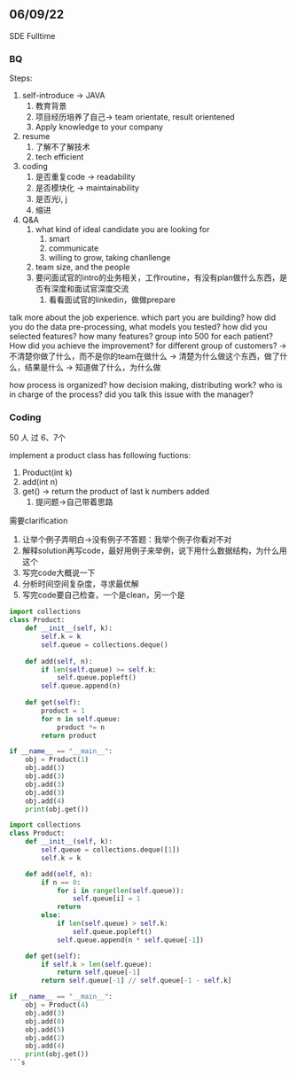 ## 06/09/22
SDE Fulltime
### BQ
Steps:
1. self-introduce -> JAVA 
   1. 教育背景
   2. 项目经历培养了自己-> team orientate, result orientened
   3. Apply knowledge to your company
2. resume
   1. 了解不了解技术
   2. tech efficient
3. coding
   1. 是否重复code -> readability
   2. 是否模块化 -> maintainability
   3. 是否光i, j
   4. 缩进
4. Q&A
   1. what kind of ideal candidate you are looking for
      1. smart
      2. communicate
      3. willing to grow, taking chanllenge
   2. team size, and the people
   3. 要问面试官的intro的业务相关，工作routine，有没有plan做什么东西，是否有深度和面试官深度交流
      1. 看看面试官的linkedin，做做prepare

talk more about the job experience. which part you are building? how did you do the data pre-processing, what models you tested? how did you selected features? how many features? group into 500 for each patient? How did you achieve the improvement? for different group of customers? 
-> 不清楚你做了什么，而不是你的team在做什么
-> 清楚为什么做这个东西，做了什么，结果是什么 -> 知道做了什么，为什么做

how process is organized? how decision making, distributing work? who is in charge of the process? did you talk this issue with the manager?

### Coding
50 人 过 6、7个

implement a product class has following fuctions:
1. Product(int k)
2. add(int n)
3. get() -> return the product of last k numbers added
   1. 提问题->自己带着思路

需要clarification
1. 让举个例子弄明白->没有例子不答题：我举个例子你看对不对
2. 解释solution再写code，最好用例子来举例，说下用什么数据结构，为什么用这个
3. 写完code大概说一下
4. 分析时间空间复杂度，寻求最优解
5. 写完code要自己检查，一个是clean，另一个是

```py
import collections
class Product:
    def __init__(self, k):
        self.k = k
        self.queue = collections.deque()
    
    def add(self, n):
        if len(self.queue) >= self.k:
            self.queue.popleft()
        self.queue.append(n)
    
    def get(self):
        product = 1
        for n in self.queue:
            product *= n
        return product

if __name__ == "__main__":
    obj = Product(1)
    obj.add(3)
    obj.add(3)
    obj.add(3)
    obj.add(3)
    obj.add(4)
    print(obj.get())
```

```py
import collections
class Product:
    def __init__(self, k):
        self.queue = collections.deque([1])
        self.k = k

    def add(self, n):    
        if n == 0:
            for i in range(len(self.queue)):
                self.queue[i] = 1
            return
        else:
            if len(self.queue) > self.k:
                self.queue.popleft()
            self.queue.append(n * self.queue[-1])

    def get(self):
        if self.k > len(self.queue):
            return self.queue[-1]
        return self.queue[-1] // self.queue[-1 - self.k]

if __name__ == "__main__":
    obj = Product(4)
    obj.add(3)
    obj.add(0)
    obj.add(5)
    obj.add(2)
    obj.add(4)
    print(obj.get())
```s
